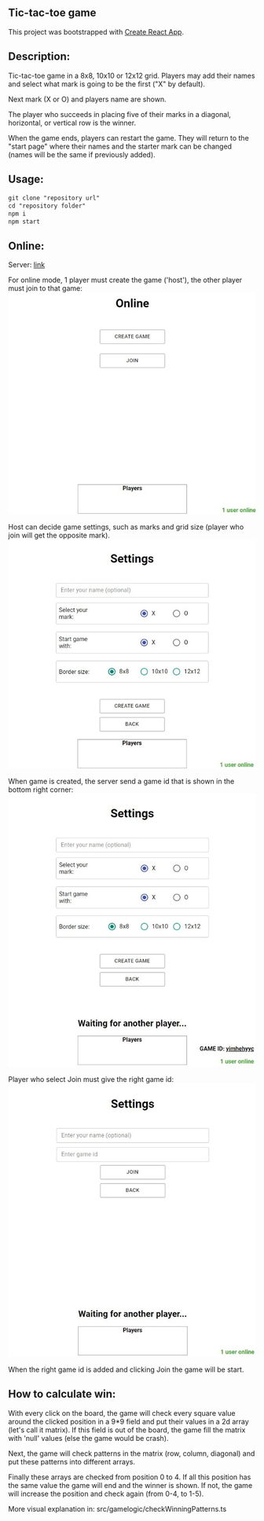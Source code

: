 ## Tic-tac-toe game

This project was bootstrapped with [Create React App](https://github.com/facebook/create-react-app).

## Description:

Tic-tac-toe game in a 8x8, 10x10 or 12x12 grid. Players may add their names and select what mark is going to be the first ("X" by default).

Next mark (X or O) and players name are shown.

The player who succeeds in placing five of their marks in a diagonal, horizontal, or vertical row is the winner.

When the game ends, players can restart the game. They will return to the "start page" where their names and the starter mark can be changed (names will be the same if previously added).

## Usage:

```
git clone "repository url"
cd "repository folder"
npm i
npm start
```

## Online:

Server: [link](https://github.com/Yhunie-the-cat/amoba-server)

For online mode, 1 player must create the game ('host'), the other player must join to that game:
![online-menu](img/online-menu.jpg)

Host can decide game settings, such as marks and grid size (player who join will get the opposite mark).
![create-game](img/create-game.jpg)

When game is created, the server send a game id that is shown in the bottom right corner:
![game-id](img/game-id.jpg)

Player who select Join must give the right game id:
![join-game](img/join-game.jpg)

When the right game id is added and clicking Join the game will be start.

## How to calculate win:

With every click on the board, the game will check every square value around the clicked position in a 9\*9 field and put their values in a 2d array (let's call it matrix). If this field is out of the board, the game fill the matrix with 'null' values (else the game would be crash).

Next, the game will check patterns in the matrix (row, column, diagonal) and put these patterns into different arrays.

Finally these arrays are checked from position 0 to 4. If all this position has the same value the game will end and the winner is shown. If not, the game will increase the position and check again (from 0-4, to 1-5).

More visual explanation in: src/gamelogic/checkWinningPatterns.ts
